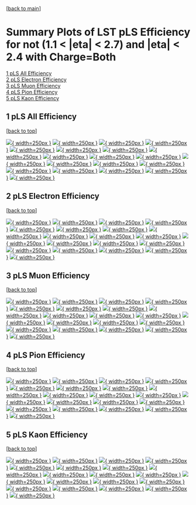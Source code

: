 [[back to main](./)]

# <a name="top"></a> Summary Plots of LST pLS Efficiency for not (1.1 < |eta| < 2.7) and |eta| < 2.4 with Charge=Both

[1 pLS All Efficiency](#1)<br/>[2 pLS Electron Efficiency](#2)<br/>[3 pLS Muon Efficiency](#3)<br/>[4 pLS Pion Efficiency](#4)<br/>[5 pLS Kaon Efficiency](#5)<br/>



## <a name="1"></a> 1 pLS All Efficiency

 [[back to top](#top)]

[![](../mtv/var/pLS_vtr_0_0_eff_pt.png){ width=250px }](pLS_vtr_0_0_eff_pt.html)
[![](../mtv/var/pLS_vtr_0_0_eff_ptzoom.png){ width=250px }](pLS_vtr_0_0_eff_ptzoom.html)
[![](../mtv/var/pLS_vtr_0_0_eff_ptlow.png){ width=250px }](pLS_vtr_0_0_eff_ptlow.html)
[![](../mtv/var/pLS_vtr_0_0_eff_ptlowzoom.png){ width=250px }](pLS_vtr_0_0_eff_ptlowzoom.html)
[![](../mtv/var/pLS_vtr_0_0_eff_ptmtv.png){ width=250px }](pLS_vtr_0_0_eff_ptmtv.html)
[![](../mtv/var/pLS_vtr_0_0_eff_ptmtvzoom.png){ width=250px }](pLS_vtr_0_0_eff_ptmtvzoom.html)
[![](../mtv/var/pLS_vtr_0_0_eff_eta.png){ width=250px }](pLS_vtr_0_0_eff_eta.html)
[![](../mtv/var/pLS_vtr_0_0_eff_etazoom.png){ width=250px }](pLS_vtr_0_0_eff_etazoom.html)
[![](../mtv/var/pLS_vtr_0_0_eff_etacoarse.png){ width=250px }](pLS_vtr_0_0_eff_etacoarse.html)
[![](../mtv/var/pLS_vtr_0_0_eff_etacoarsezoom.png){ width=250px }](pLS_vtr_0_0_eff_etacoarsezoom.html)
[![](../mtv/var/pLS_vtr_0_0_eff_phi.png){ width=250px }](pLS_vtr_0_0_eff_phi.html)
[![](../mtv/var/pLS_vtr_0_0_eff_phizoom.png){ width=250px }](pLS_vtr_0_0_eff_phizoom.html)
[![](../mtv/var/pLS_vtr_0_0_eff_phicoarse.png){ width=250px }](pLS_vtr_0_0_eff_phicoarse.html)
[![](../mtv/var/pLS_vtr_0_0_eff_phicoarsezoom.png){ width=250px }](pLS_vtr_0_0_eff_phicoarsezoom.html)
[![](../mtv/var/pLS_vtr_0_0_eff_dxy.png){ width=250px }](pLS_vtr_0_0_eff_dxy.html)
[![](../mtv/var/pLS_vtr_0_0_eff_dxycoarse.png){ width=250px }](pLS_vtr_0_0_eff_dxycoarse.html)
[![](../mtv/var/pLS_vtr_0_0_eff_dxycoarsezoom.png){ width=250px }](pLS_vtr_0_0_eff_dxycoarsezoom.html)
[![](../mtv/var/pLS_vtr_0_0_eff_dz.png){ width=250px }](pLS_vtr_0_0_eff_dz.html)
[![](../mtv/var/pLS_vtr_0_0_eff_dzcoarse.png){ width=250px }](pLS_vtr_0_0_eff_dzcoarse.html)
[![](../mtv/var/pLS_vtr_0_0_eff_dzcoarsezoom.png){ width=250px }](pLS_vtr_0_0_eff_dzcoarsezoom.html)


## <a name="2"></a> 2 pLS Electron Efficiency

 [[back to top](#top)]

[![](../mtv/var/pLS_vtr_11_0_eff_pt.png){ width=250px }](pLS_vtr_11_0_eff_pt.html)
[![](../mtv/var/pLS_vtr_11_0_eff_ptzoom.png){ width=250px }](pLS_vtr_11_0_eff_ptzoom.html)
[![](../mtv/var/pLS_vtr_11_0_eff_ptlow.png){ width=250px }](pLS_vtr_11_0_eff_ptlow.html)
[![](../mtv/var/pLS_vtr_11_0_eff_ptlowzoom.png){ width=250px }](pLS_vtr_11_0_eff_ptlowzoom.html)
[![](../mtv/var/pLS_vtr_11_0_eff_ptmtv.png){ width=250px }](pLS_vtr_11_0_eff_ptmtv.html)
[![](../mtv/var/pLS_vtr_11_0_eff_ptmtvzoom.png){ width=250px }](pLS_vtr_11_0_eff_ptmtvzoom.html)
[![](../mtv/var/pLS_vtr_11_0_eff_eta.png){ width=250px }](pLS_vtr_11_0_eff_eta.html)
[![](../mtv/var/pLS_vtr_11_0_eff_etazoom.png){ width=250px }](pLS_vtr_11_0_eff_etazoom.html)
[![](../mtv/var/pLS_vtr_11_0_eff_etacoarse.png){ width=250px }](pLS_vtr_11_0_eff_etacoarse.html)
[![](../mtv/var/pLS_vtr_11_0_eff_etacoarsezoom.png){ width=250px }](pLS_vtr_11_0_eff_etacoarsezoom.html)
[![](../mtv/var/pLS_vtr_11_0_eff_phi.png){ width=250px }](pLS_vtr_11_0_eff_phi.html)
[![](../mtv/var/pLS_vtr_11_0_eff_phizoom.png){ width=250px }](pLS_vtr_11_0_eff_phizoom.html)
[![](../mtv/var/pLS_vtr_11_0_eff_phicoarse.png){ width=250px }](pLS_vtr_11_0_eff_phicoarse.html)
[![](../mtv/var/pLS_vtr_11_0_eff_phicoarsezoom.png){ width=250px }](pLS_vtr_11_0_eff_phicoarsezoom.html)
[![](../mtv/var/pLS_vtr_11_0_eff_dxy.png){ width=250px }](pLS_vtr_11_0_eff_dxy.html)
[![](../mtv/var/pLS_vtr_11_0_eff_dxycoarse.png){ width=250px }](pLS_vtr_11_0_eff_dxycoarse.html)
[![](../mtv/var/pLS_vtr_11_0_eff_dxycoarsezoom.png){ width=250px }](pLS_vtr_11_0_eff_dxycoarsezoom.html)
[![](../mtv/var/pLS_vtr_11_0_eff_dz.png){ width=250px }](pLS_vtr_11_0_eff_dz.html)
[![](../mtv/var/pLS_vtr_11_0_eff_dzcoarse.png){ width=250px }](pLS_vtr_11_0_eff_dzcoarse.html)
[![](../mtv/var/pLS_vtr_11_0_eff_dzcoarsezoom.png){ width=250px }](pLS_vtr_11_0_eff_dzcoarsezoom.html)


## <a name="3"></a> 3 pLS Muon Efficiency

 [[back to top](#top)]

[![](../mtv/var/pLS_vtr_13_0_eff_pt.png){ width=250px }](pLS_vtr_13_0_eff_pt.html)
[![](../mtv/var/pLS_vtr_13_0_eff_ptzoom.png){ width=250px }](pLS_vtr_13_0_eff_ptzoom.html)
[![](../mtv/var/pLS_vtr_13_0_eff_ptlow.png){ width=250px }](pLS_vtr_13_0_eff_ptlow.html)
[![](../mtv/var/pLS_vtr_13_0_eff_ptlowzoom.png){ width=250px }](pLS_vtr_13_0_eff_ptlowzoom.html)
[![](../mtv/var/pLS_vtr_13_0_eff_ptmtv.png){ width=250px }](pLS_vtr_13_0_eff_ptmtv.html)
[![](../mtv/var/pLS_vtr_13_0_eff_ptmtvzoom.png){ width=250px }](pLS_vtr_13_0_eff_ptmtvzoom.html)
[![](../mtv/var/pLS_vtr_13_0_eff_eta.png){ width=250px }](pLS_vtr_13_0_eff_eta.html)
[![](../mtv/var/pLS_vtr_13_0_eff_etazoom.png){ width=250px }](pLS_vtr_13_0_eff_etazoom.html)
[![](../mtv/var/pLS_vtr_13_0_eff_etacoarse.png){ width=250px }](pLS_vtr_13_0_eff_etacoarse.html)
[![](../mtv/var/pLS_vtr_13_0_eff_etacoarsezoom.png){ width=250px }](pLS_vtr_13_0_eff_etacoarsezoom.html)
[![](../mtv/var/pLS_vtr_13_0_eff_phi.png){ width=250px }](pLS_vtr_13_0_eff_phi.html)
[![](../mtv/var/pLS_vtr_13_0_eff_phizoom.png){ width=250px }](pLS_vtr_13_0_eff_phizoom.html)
[![](../mtv/var/pLS_vtr_13_0_eff_phicoarse.png){ width=250px }](pLS_vtr_13_0_eff_phicoarse.html)
[![](../mtv/var/pLS_vtr_13_0_eff_phicoarsezoom.png){ width=250px }](pLS_vtr_13_0_eff_phicoarsezoom.html)
[![](../mtv/var/pLS_vtr_13_0_eff_dxy.png){ width=250px }](pLS_vtr_13_0_eff_dxy.html)
[![](../mtv/var/pLS_vtr_13_0_eff_dxycoarse.png){ width=250px }](pLS_vtr_13_0_eff_dxycoarse.html)
[![](../mtv/var/pLS_vtr_13_0_eff_dxycoarsezoom.png){ width=250px }](pLS_vtr_13_0_eff_dxycoarsezoom.html)
[![](../mtv/var/pLS_vtr_13_0_eff_dz.png){ width=250px }](pLS_vtr_13_0_eff_dz.html)
[![](../mtv/var/pLS_vtr_13_0_eff_dzcoarse.png){ width=250px }](pLS_vtr_13_0_eff_dzcoarse.html)
[![](../mtv/var/pLS_vtr_13_0_eff_dzcoarsezoom.png){ width=250px }](pLS_vtr_13_0_eff_dzcoarsezoom.html)


## <a name="4"></a> 4 pLS Pion Efficiency

 [[back to top](#top)]

[![](../mtv/var/pLS_vtr_211_0_eff_pt.png){ width=250px }](pLS_vtr_211_0_eff_pt.html)
[![](../mtv/var/pLS_vtr_211_0_eff_ptzoom.png){ width=250px }](pLS_vtr_211_0_eff_ptzoom.html)
[![](../mtv/var/pLS_vtr_211_0_eff_ptlow.png){ width=250px }](pLS_vtr_211_0_eff_ptlow.html)
[![](../mtv/var/pLS_vtr_211_0_eff_ptlowzoom.png){ width=250px }](pLS_vtr_211_0_eff_ptlowzoom.html)
[![](../mtv/var/pLS_vtr_211_0_eff_ptmtv.png){ width=250px }](pLS_vtr_211_0_eff_ptmtv.html)
[![](../mtv/var/pLS_vtr_211_0_eff_ptmtvzoom.png){ width=250px }](pLS_vtr_211_0_eff_ptmtvzoom.html)
[![](../mtv/var/pLS_vtr_211_0_eff_eta.png){ width=250px }](pLS_vtr_211_0_eff_eta.html)
[![](../mtv/var/pLS_vtr_211_0_eff_etazoom.png){ width=250px }](pLS_vtr_211_0_eff_etazoom.html)
[![](../mtv/var/pLS_vtr_211_0_eff_etacoarse.png){ width=250px }](pLS_vtr_211_0_eff_etacoarse.html)
[![](../mtv/var/pLS_vtr_211_0_eff_etacoarsezoom.png){ width=250px }](pLS_vtr_211_0_eff_etacoarsezoom.html)
[![](../mtv/var/pLS_vtr_211_0_eff_phi.png){ width=250px }](pLS_vtr_211_0_eff_phi.html)
[![](../mtv/var/pLS_vtr_211_0_eff_phizoom.png){ width=250px }](pLS_vtr_211_0_eff_phizoom.html)
[![](../mtv/var/pLS_vtr_211_0_eff_phicoarse.png){ width=250px }](pLS_vtr_211_0_eff_phicoarse.html)
[![](../mtv/var/pLS_vtr_211_0_eff_phicoarsezoom.png){ width=250px }](pLS_vtr_211_0_eff_phicoarsezoom.html)
[![](../mtv/var/pLS_vtr_211_0_eff_dxy.png){ width=250px }](pLS_vtr_211_0_eff_dxy.html)
[![](../mtv/var/pLS_vtr_211_0_eff_dxycoarse.png){ width=250px }](pLS_vtr_211_0_eff_dxycoarse.html)
[![](../mtv/var/pLS_vtr_211_0_eff_dxycoarsezoom.png){ width=250px }](pLS_vtr_211_0_eff_dxycoarsezoom.html)
[![](../mtv/var/pLS_vtr_211_0_eff_dz.png){ width=250px }](pLS_vtr_211_0_eff_dz.html)
[![](../mtv/var/pLS_vtr_211_0_eff_dzcoarse.png){ width=250px }](pLS_vtr_211_0_eff_dzcoarse.html)
[![](../mtv/var/pLS_vtr_211_0_eff_dzcoarsezoom.png){ width=250px }](pLS_vtr_211_0_eff_dzcoarsezoom.html)


## <a name="5"></a> 5 pLS Kaon Efficiency

 [[back to top](#top)]

[![](../mtv/var/pLS_vtr_321_0_eff_pt.png){ width=250px }](pLS_vtr_321_0_eff_pt.html)
[![](../mtv/var/pLS_vtr_321_0_eff_ptzoom.png){ width=250px }](pLS_vtr_321_0_eff_ptzoom.html)
[![](../mtv/var/pLS_vtr_321_0_eff_ptlow.png){ width=250px }](pLS_vtr_321_0_eff_ptlow.html)
[![](../mtv/var/pLS_vtr_321_0_eff_ptlowzoom.png){ width=250px }](pLS_vtr_321_0_eff_ptlowzoom.html)
[![](../mtv/var/pLS_vtr_321_0_eff_ptmtv.png){ width=250px }](pLS_vtr_321_0_eff_ptmtv.html)
[![](../mtv/var/pLS_vtr_321_0_eff_ptmtvzoom.png){ width=250px }](pLS_vtr_321_0_eff_ptmtvzoom.html)
[![](../mtv/var/pLS_vtr_321_0_eff_eta.png){ width=250px }](pLS_vtr_321_0_eff_eta.html)
[![](../mtv/var/pLS_vtr_321_0_eff_etazoom.png){ width=250px }](pLS_vtr_321_0_eff_etazoom.html)
[![](../mtv/var/pLS_vtr_321_0_eff_etacoarse.png){ width=250px }](pLS_vtr_321_0_eff_etacoarse.html)
[![](../mtv/var/pLS_vtr_321_0_eff_etacoarsezoom.png){ width=250px }](pLS_vtr_321_0_eff_etacoarsezoom.html)
[![](../mtv/var/pLS_vtr_321_0_eff_phi.png){ width=250px }](pLS_vtr_321_0_eff_phi.html)
[![](../mtv/var/pLS_vtr_321_0_eff_phizoom.png){ width=250px }](pLS_vtr_321_0_eff_phizoom.html)
[![](../mtv/var/pLS_vtr_321_0_eff_phicoarse.png){ width=250px }](pLS_vtr_321_0_eff_phicoarse.html)
[![](../mtv/var/pLS_vtr_321_0_eff_phicoarsezoom.png){ width=250px }](pLS_vtr_321_0_eff_phicoarsezoom.html)
[![](../mtv/var/pLS_vtr_321_0_eff_dxy.png){ width=250px }](pLS_vtr_321_0_eff_dxy.html)
[![](../mtv/var/pLS_vtr_321_0_eff_dxycoarse.png){ width=250px }](pLS_vtr_321_0_eff_dxycoarse.html)
[![](../mtv/var/pLS_vtr_321_0_eff_dxycoarsezoom.png){ width=250px }](pLS_vtr_321_0_eff_dxycoarsezoom.html)
[![](../mtv/var/pLS_vtr_321_0_eff_dz.png){ width=250px }](pLS_vtr_321_0_eff_dz.html)
[![](../mtv/var/pLS_vtr_321_0_eff_dzcoarse.png){ width=250px }](pLS_vtr_321_0_eff_dzcoarse.html)
[![](../mtv/var/pLS_vtr_321_0_eff_dzcoarsezoom.png){ width=250px }](pLS_vtr_321_0_eff_dzcoarsezoom.html)

